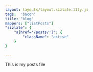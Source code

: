 ```yaml
---
layout: layouts/layout.sizlate.11ty.js
tags:  'bacon'
title: "blog"
mappers: ["listPosts"]
"sizlate": {
    "a[href='/posts/']": {
        "className": "active"
    }
}

---
```

This is my posts file 


<nav class="posts"><a href=""></a></nav>

